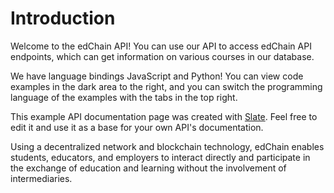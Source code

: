 # Introduction

Welcome to the edChain API! You can use our API to access edChain API endpoints, which can get information on various courses in our database.

We have language bindings JavaScript and Python! You can view code examples in the dark area to the right, and you can switch the programming language of the examples with the tabs in the top right.

This example API documentation page was created with [Slate](https://github.com/lord/slate). Feel free to edit it and use it as a base for your own API's documentation.

Using a decentralized network and blockchain technology, edChain enables students, educators, and employers to interact directly and participate in the exchange of education and learning without the involvement of intermediaries.
